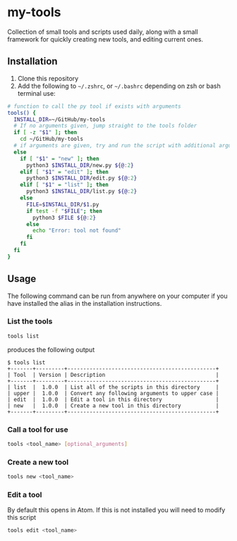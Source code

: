# my-tools
Collection of small tools and scripts used daily, along with a small framework for quickly creating new tools, and editing current ones.

## Installation
1. Clone this repository
2. Add the following to `~/.zshrc`, or `~/.bashrc` depending on zsh or bash terminal use:
```bash
# function to call the py tool if exists with arguments
tools() {
  INSTALL_DIR=~/GitHub/my-tools
  # If no arguments given, jump straight to the tools folder
  if [ -z "$1" ]; then
    cd ~/GitHub/my-tools
  # if arguments are given, try and run the script with additional arguments given
  else
    if [ "$1" = "new" ]; then
      python3 $INSTALL_DIR/new.py ${@:2}
    elif [ "$1" = "edit" ]; then
      python3 $INSTALL_DIR/edit.py ${@:2}
    elif [ "$1" = "list" ]; then
      python3 $INSTALL_DIR/list.py ${@:2}
    else
      FILE=$INSTALL_DIR/$1.py
      if test -f "$FILE"; then
        python3 $FILE ${@:2}
      else
        echo "Error: tool not found"
      fi
    fi
  fi
}
```

## Usage
The following command can be run from anywhere on your computer if you have installed the alias in the installation instructions.
### List the tools
```bash
tools list
```
produces the following output
```
$ tools list
+-------+---------+-----------------------------------------------+
| Tool  | Version | Description                                   |
+-------+---------+-----------------------------------------------+
| list  |  1.0.0  | List all of the scripts in this directory     |
| upper |  1.0.0  | Convert any following arguments to upper case |
| edit  |  1.0.0  | Edit a tool in this directory                 |
| new   |  1.0.0  | Create a new tool in this directory           |
+-------+---------+-----------------------------------------------+
```
### Call a tool for use
```bash
tools <tool_name> [optional_arguments]
```
### Create a new tool
```bash
tools new <tool_name>
```
### Edit a tool
By default this opens in Atom. If this is not installed you will need to modify this script
```bash
tools edit <tool_name>
```
